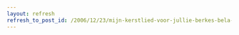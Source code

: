 ```yaml
---
layout: refresh
refresh_to_post_id: /2006/12/23/mijn-kerstlied-voor-jullie-berkes-bela-hungarian-folksong-medley
---
```

